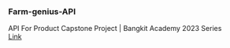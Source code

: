 ### Farm-genius-API
API For Product Capstone Project | Bangkit Academy 2023 Series <br/>
[Link](https://github.com/hsdhts/FarmGenius-API-for-Capstone-Project)
